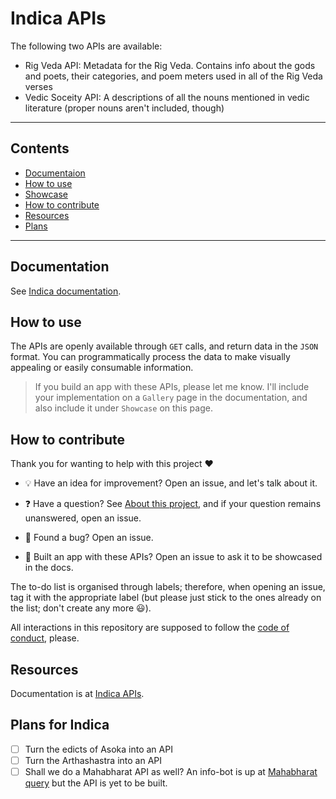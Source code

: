 # Indica APIs

The following two APIs are available: 

- Rig Veda API: Metadata for the Rig Veda. Contains info about the gods and poets, their categories, and poem meters used in all of the Rig Veda verses
- Vedic Soceity API: A descriptions of all the nouns  mentioned in vedic literature (proper nouns aren't included, though)

<hr/>

## Contents
-  [Documentaion](#documentation)
-  [How to use](#how-to-use)
-  [Showcase](#showcase)
-  [How to contribute](#how-to-contribute)
-  [Resources](#resources)
-  [Plans](#plans-for-indica)

<hr/>

## Documentation

See [Indica documentation](https://aninditabasu.github.io/indica/). 

## How to use

The APIs are openly available through `GET` calls, and return data in the `JSON` format. You can programmatically process the data to make visually appealing or easily consumable information.

> If you build an app with these APIs, please let me know. I'll include your implementation on a `Gallery` page in the documentation, and also include it under `Showcase` on this page.

## How to contribute

Thank you for wanting to help with this project :heart:

- :bulb: Have an idea for improvement? Open an issue, and let's talk about it.

- :question: Have a question? See [About this project](https://aninditabasu.github.io/indica/#coffee-chat), and if your question remains unanswered, open an issue.

- :bug: Found a bug? Open an issue.

- :tada: Built an app with these APIs? Open an issue to ask it to be showcased in the docs.

The to-do list is organised through labels; therefore, when opening an issue, tag it with the appropriate label (but please just stick to the ones already on the list; don't create any more :smiley:).

All interactions in this repository are supposed to follow the [code of conduct](code-of-conduct.md), please.

## Resources

Documentation is at [Indica APIs](https://aninditabasu.github.io/indica/).

## Plans for Indica

- [ ] Turn the edicts of Asoka into an API
- [ ] Turn the Arthashastra into an API
- [ ] Shall we do a Mahabharat API as well? An info-bot is up at [Mahabharat query](https://mahabharat.onrender.com) but the API is yet to be built.
